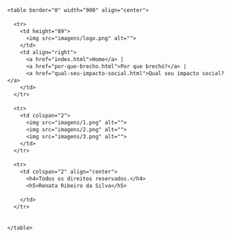 <!DOCTYPE html>
<html lang="en" dir="ltr">

  <head>
    <meta charset="utf-8">
    <title>Brechós</title>
  </head>

  <body background="imagens/fundo.png">

    <table border="0" width="900" align="center">

      <tr>
        <td height="89">
          <img src="imagens/logo.png" alt="">
        </td>
        <td align="right">
          <a href="index.html">Home</a> |
          <a href="por-que-brecho.html">Por que brechó?</a> |
          <a href="qual-seu-impacto-social.html">Qual seu impacto social?</a>
        </td>
      </tr>

      <tr>
        <td colspan="2">
          <img src="imagens/1.png" alt="">
          <img src="imagens/2.png" alt="">
          <img src="imagens/3.png" alt="">
        </td>
      </tr>

      <tr>
        <td colspan="2" align="center">
          <h4>Todos os direitos reservados.</h4>
          <h5>Renata Ribeiro da Silva</h5>

        </td>
      </tr>


    </table>

  </body>

</html>
